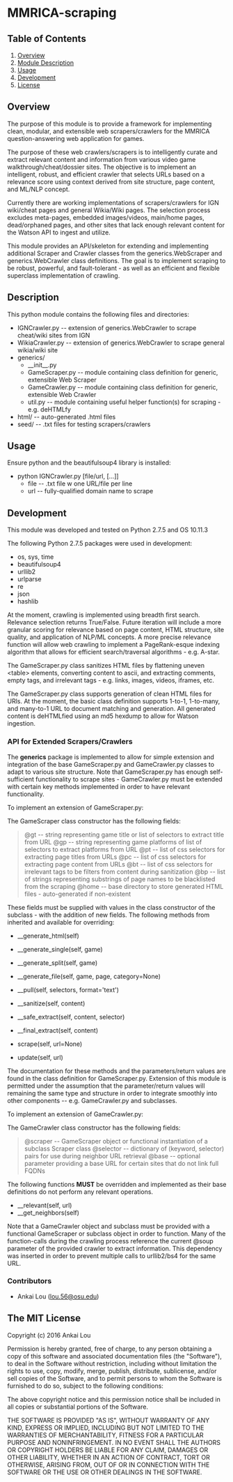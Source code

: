 MMRICA-scraping
===============

## Table of Contents
1. [Overview](#overview)
2. [Module Description](#description)
3. [Usage](#usage)
4. [Development](#development)
5. [License](#the-mit-license)

## Overview
The purpose of this module is to provide a framework for implementing clean, modular, and 
extensible web scrapers/crawlers for the MMRICA question-answering web application for games. 

The purpose of these web crawlers/scrapers is to intelligently curate and extract relevant 
content and information from various video game walkthrough/cheat/dossier sites. The objective 
is to implement an intelligent, robust, and efficient crawler that selects URLs based on a 
relevance score using context derived from site structure, page content, and ML/NLP concept. 

Currently there are working implementations of scrapers/crawlers for IGN wiki/cheat pages 
and general Wikia/Wiki pages. The selection process excludes meta-pages, embedded images/videos,
main/home pages, dead/orphaned pages, and other sites that lack enough relevant content for the 
Watson API to ingest and utilize.

This module provides an API/skeleton for extending and implementing additional Scraper and 
Crawler classes from the generics.WebScraper and generics.WebCrawler class definitions. The 
goal is to implement scraping to be robust, powerful, and fault-tolerant - as well as an 
efficient and flexible superclass implementation of crawling.

## Description
This python module contains the following files and directories:

* IGNCrawler.py   -- extension of generics.WebCrawler to scrape cheat/wiki sites from IGN
* WikiaCrawler.py -- extension of generics.WebCrawler to scrape general wikia/wiki site
* generics/
  * \_\_init\_\_.py
  * GameScraper.py -- module containing class definition for generic, extensible Web Scraper
  * GameCrawler.py -- module containing class definition for generic, extensible Web Crawler
  * util.py -- module containing useful helper function(s) for scraping - e.g. deHTMLfy
* html/  -- auto-generated .html files
* seed/  -- .txt files for testing scrapers/crawlers

## Usage
Ensure python and the beautifulsoup4 library is installed:

* python IGNCrawler.py [file/url, [...]]
  * file -- .txt file w one URL/file per line
  * url  -- fully-qualified domain name to scrape

## Development
This module was developed and tested on Python 2.7.5 and OS 10.11.3

The following Python 2.7.5 packages were used in development:

* os, sys, time
* beautifulsoup4
* urllib2
* urlparse
* re
* json
* hashlib

At the moment, crawling is implemented using breadth first search. Relevance selection 
returns True/False. Future iteration will include a more granular scoring for relevance based 
on page content, HTML structure, site quality, and application of NLP/ML concepts. A more 
precise relevance function will allow web crawling to implement a PageRank-esque indexing
algorithm that allows for efficient search/traversal algorithms - e.g. A-star.

The GameScraper.py class sanitizes HTML files by flattening uneven \<table\> elements, 
converting content to ascii, and extracting comments, empty tags, and irrelevant tags - 
e.g. links, images, videos, iframes, etc.

The GameScraper.py class supports generation of clean HTML files for URls. At the moment, the 
basic class definition supports 1-to-1, 1-to-many, and many-to-1 URL to document matching and 
generation. All generated content is deHTMLfied using an md5 hexdump to allow for Watson ingestion.

### API for Extended Scrapers/Crawlers

The __generics__ package is implemented to allow for simple extension and integration of the 
base GameScraper.py and GameCrawler.py classes to adapt to various site structure. Note that
GameScraper.py has enough self-sufficient functionality to scrape sites - GameCrawler.py must 
be extended with certain key methods implemented in order to have relevant functionality.

To implement an extension of GameScraper.py:

The GameScraper class constructor has the following fields:

> @gt -- string representing game title or list of selectors to extract title from URL
> @gp -- string representing game platforms of list of selectors to extract platforms from URL
> @pt -- list of css selectors for extracting page titles from URLs
> @pc -- list of css selectors for extracting page content from URLs
> @bt -- list of css selectors for irrelevant tags to be filters from content during sanitization
> @bp -- list of strings representing substrings of page names to be blacklisted from the scraping
> @home -- base directory to store generated HTML files - auto-generated if non-existent

These fields must be supplied with values in the class constructor of the subclass - with the 
addition of new fields. The following methods from inherited and available for overriding:

* __generate_html(self)
* __generate_single(self, game)
* __generate_split(self, game)
* __generate_file(self, game, page, category=None)

* __pull(self, selectors, format='text')
* __sanitize(self, content)
* __safe_extract(self, content, selector)
* __final_extract(self, content)

* scrape(self, url=None)
* update(self, url)

The documentation for these methods and the parameters/return values are found in the 
class definition for GameScraper.py. Extension of this module is permitted under the assumption
that the parameter/return values will remaining the same type and structure in order to integrate 
smoothly into other components -- e.g. GameCrawler.py and subclasses.

To implement an extension of GameCrawler.py:

The GameCrawler class constructor has the following fields:

> @scraper  -- GameScraper object or functional instantiation of a subclass Scraper class
> @selector -- dictionary of (keyword, selector) pairs for use during neighbor URL retrieval
> @base     -- optional parameter providing a base URL for certain sites that do not link full FQDNs

The following functions __MUST__ be overridden and implemented as their base definitions do 
not perform any relevant operations.

* __relevant(self, url)
* __get_neighbors(self)

Note that a GameCrawler object and subclass must be provided with a functional GameScraper or 
subclass object in order to function. Many of the function-calls during the crawling process 
reference the current @soup parameter of the provided crawler to extract information. This 
dependency was inserted in order to prevent multiple calls to urllib2/bs4 for the same URL.

### Contributors
* Ankai Lou (lou.56@osu.edu)

## The MIT License

Copyright (c) 2016 Ankai Lou

Permission is hereby granted, free of charge, to any person obtaining a copy
of this software and associated documentation files (the "Software"), to deal
in the Software without restriction, including without limitation the rights
to use, copy, modify, merge, publish, distribute, sublicense, and/or sell
copies of the Software, and to permit persons to whom the Software is
furnished to do so, subject to the following conditions:

The above copyright notice and this permission notice shall be included in all
copies or substantial portions of the Software.

THE SOFTWARE IS PROVIDED "AS IS", WITHOUT WARRANTY OF ANY KIND, EXPRESS OR
IMPLIED, INCLUDING BUT NOT LIMITED TO THE WARRANTIES OF MERCHANTABILITY,
FITNESS FOR A PARTICULAR PURPOSE AND NONINFRINGEMENT. IN NO EVENT SHALL THE
AUTHORS OR COPYRIGHT HOLDERS BE LIABLE FOR ANY CLAIM, DAMAGES OR OTHER
LIABILITY, WHETHER IN AN ACTION OF CONTRACT, TORT OR OTHERWISE, ARISING FROM,
OUT OF OR IN CONNECTION WITH THE SOFTWARE OR THE USE OR OTHER DEALINGS IN THE
SOFTWARE.
